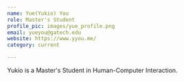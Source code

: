 ```yaml
---
name: Yue(Yukio) You
role: Master's Student
profile_pic: images/yue_profile.png
email: yueyou@gatech.edu
website: https://www.yyou.me/
category: current

---
```


Yukio is a Master's Student in Human-Computer Interaction.
